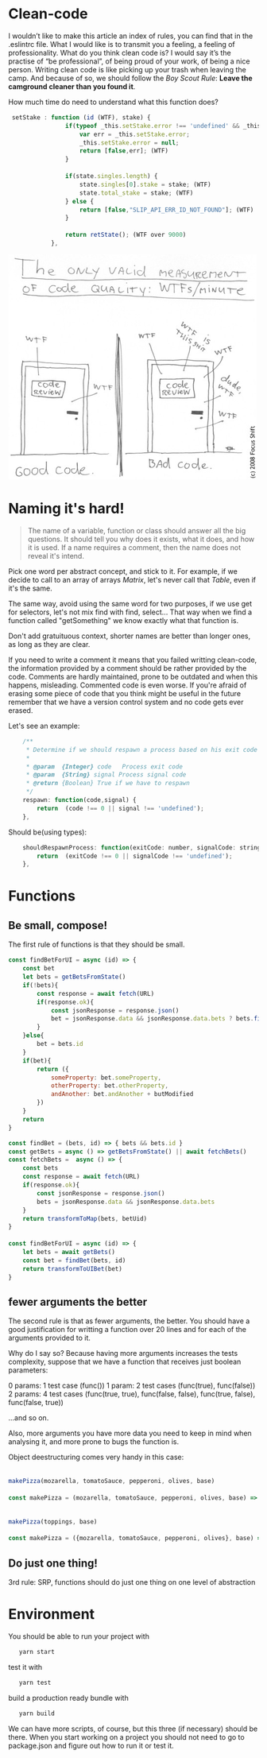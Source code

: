 # Clean-code

I  wouldn’t like to make this article an index of rules, you can find that in the .eslintrc file. What I would like is to transmit you a feeling, a feeling of professionality.
What do you think clean code is? I would say it’s the practise of “be professional”, of being proud of your work, of being a nice person.
Writing clean code is like picking up your trash when leaving the camp. And because of so, we should follow the *Boy Scout Rule*:
**Leave the camground cleaner than you found it**.

How much time do need to understand what this function does?

```javascript
 setStake : function (id (WTF), stake) {
                if(typeof _this.setStake.error !== 'undefined' && _this.setStake.error) { (WTF)
                    var err = _this.setStake.error;
                    _this.setStake.error = null;
                    return [false,err]; (WTF)
                }

                if(state.singles.length) {
                    state.singles[0].stake = stake; (WTF)
                    state.total_stake = stake; (WTF)
                } else {
                    return [false,"SLIP_API_ERR_ID_NOT_FOUND"]; (WTF)
                }

                return retState(); (WTF over 9000)
            },
```

![The only valid measurement](https://github.com/AmandaOliver/clean-code/blob/master/clean-code/src/images/image1.jpg)


# Naming it's hard!

>The name of a variable, function or class should answer all the big questions. It should tell you why does it exists, what it does, and how it is used. If a name requires a comment, then the name does not reveal it's intend.

Pick one word per abstract concept, and stick to it. For example, if we decide to call to an array of arrays *Matrix*, let's never call that *Table*, even if it's the same.

The same way, avoid using the same word for two purposes, if we use get for selectors, let's not mix find with find, select... That way when we find a function called "getSomething" we know exactly what that function is.

Don't add gratuituous context, shorter names are better than longer ones, as long as they are clear.

If you need to write a comment it means that you failed writting clean-code, the information provided by a comment should be rather provided by the code. Comments are hardly maintained, prone to be outdated and when this happens, misleading.
Commented code is even worse. If you're afraid of erasing some piece of code that you think might be useful in the future remember that we have a version control system and no code gets ever erased.


Let's see an example:

```javascript
    /**
     * Determine if we should respawn a process based on his exit code and signal
     *
     * @param  {Integer} code   Process exit code
     * @param  {String} signal Process signal code
     * @return {Boolean} True if we have to respawn
     */
    respawn: function(code,signal) {
        return  (code !== 0 || signal !== 'undefined');
    },

```

Should be(using types):

```javascript
    shouldRespawnProcess: function(exitCode: number, signalCode: string): boolean {
        return  (exitCode !== 0 || signalCode !== 'undefined');
    },
```

# Functions

## Be small, compose!

The first rule of functions is that they should be small.

```javascript
const findBetForUI = async (id) => {
    const bet
    let bets = getBetsFromState()
    if(!bets){
        const response = await fetch(URL)
        if(response.ok){
            const jsonResponse = response.json()
            bet = jsonResponse.data && jsonResponse.data.bets ? bets.find((bet)=>bet.betUid===id) : undefined
        }
    }else{
        bet = bets.id
    }
    if(bet){
        return ({
            someProperty: bet.someProperty,
            otherProperty: bet.otherProperty,
            andAnother: bet.andAnother + butModified
        })
    }
    return
}
```

```javascript
const findBet = (bets, id) => { bets && bets.id }
const getBets = async () => getBetsFromState() || await fetchBets()
const fetchBets =  async () => {
    const bets
    const response = await fetch(URL)
    if(response.ok){
        const jsonResponse = response.json()
        bets = jsonResponse.data && jsonResponse.data.bets
    }
    return transformToMap(bets, betUid)
}

const findBetForUI = async (id) => {
    let bets = await getBets()
    const bet = findBet(bets, id)
    return transformToUIBet(bet)
}

```

## fewer arguments the better

The second rule is that as fewer arguments, the better. You should have a good justification for writting a function over 20 lines and for each of the arguments provided to it.

Why do I say so? Because having more arguments increases the tests complexity, suppose that we have a function that receives just boolean parameters:

0 params: 1 test case (func())
1 param: 2 test cases (func(true), func(false))
2 params: 4 test cases (func(true, true), func(false, false), func(true, false), func(false, true))

...and so on.

Also, more arguments you have more data you need to keep in mind when analysing it, and more prone to bugs the function is.


Object deestructuring comes very handy in this case:

```javascript

makePizza(mozarella, tomatoSauce, pepperoni, olives, base)

const makePizza = (mozarella, tomatoSauce, pepperoni, olives, base) => { ... }

```

```javascript

makePizza(toppings, base)

const makePizza = ({mozarella, tomatoSauce, pepperoni, olives}, base) => { ... }

```

## Do just one thing!

3rd rule: SRP, functions should do just one thing on one level of abstraction



# Environment

You should be able to run your project with
```javascript
   yarn start
```

test it with
```javascript
   yarn test
```

build a production ready bundle with
```javascript
   yarn build
```

We can have more scripts, of course, but this three (if necessary) should be there. When you start working on a project you should not need to go to package.json and figure out how to run it or test it.
